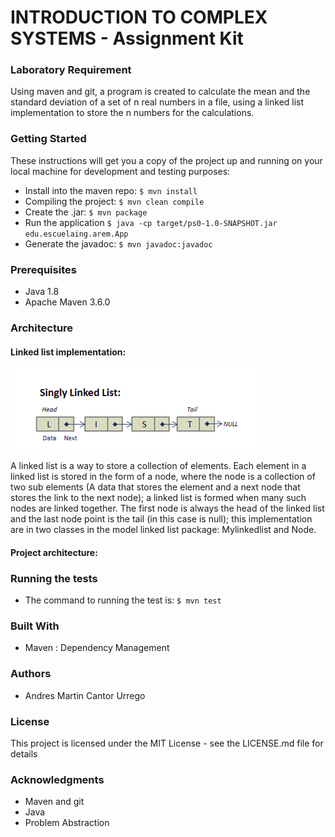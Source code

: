 # INTRODUCTION TO COMPLEX SYSTEMS - Assignment Kit
### Laboratory Requirement
Using maven and git, a program is created to calculate the mean and the standard deviation of a set of n real numbers in a file, using a linked list implementation to store the n numbers for the calculations.

### Getting Started
These instructions will get you a copy of the project up and running on your local machine for development and testing purposes:
- Install into the maven repo: `$ mvn install`
- Compiling the project: `$ mvn clean compile`
- Create the .jar: `$ mvn package`
- Run the application `$ java -cp target/ps0-1.0-SNAPSHOT.jar edu.escuelaing.arem.App `
- Generate the javadoc: `$ mvn javadoc:javadoc`

### Prerequisites
- Java 1.8
- Apache Maven 3.6.0

### Architecture

#### Linked list implementation:

![](https://github.com/Martin9958/psp0/blob/master/src/main/resources/LinkedList.png)

A linked list is a way to store a collection of elements. Each element in a linked list is stored in the form of a node, where the node is a collection of two sub elements (A data that stores the element and a next node that stores the link to the next node); a linked list is formed when many such nodes are linked together. The first node is always the head of the linked list and the last node point is the tail (in this case is null); this implementation are in two classes in the model linked list package: Mylinkedlist and Node. 

#### Project architecture:


### Running the tests
- The command to running the test is: `$ mvn test`

### Built With
- Maven : Dependency Management

### Authors
- Andres Martin Cantor Urrego

### License
This project is licensed under the MIT License - see the LICENSE.md file for details

### Acknowledgments
- Maven and git
- Java
- Problem Abstraction
